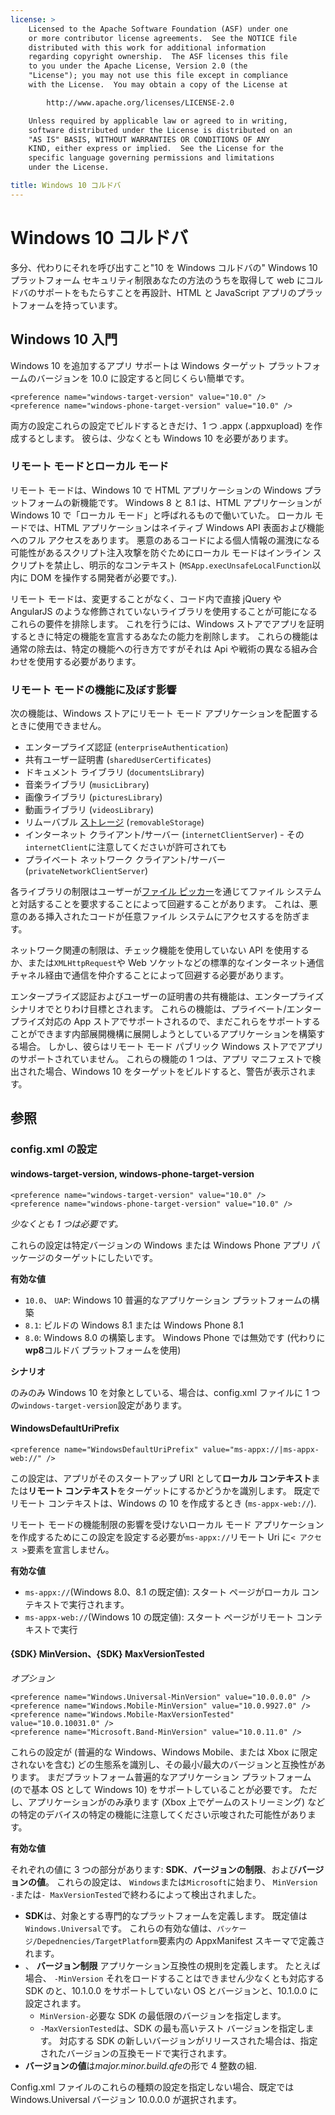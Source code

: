 ```yaml
---
license: >
    Licensed to the Apache Software Foundation (ASF) under one
    or more contributor license agreements.  See the NOTICE file
    distributed with this work for additional information
    regarding copyright ownership.  The ASF licenses this file
    to you under the Apache License, Version 2.0 (the
    "License"); you may not use this file except in compliance
    with the License.  You may obtain a copy of the License at

        http://www.apache.org/licenses/LICENSE-2.0

    Unless required by applicable law or agreed to in writing,
    software distributed under the License is distributed on an
    "AS IS" BASIS, WITHOUT WARRANTIES OR CONDITIONS OF ANY
    KIND, either express or implied.  See the License for the
    specific language governing permissions and limitations
    under the License.

title: Windows 10 コルドバ
---
```


# Windows 10 コルドバ

多分、代わりにそれを呼び出すこと"10 を Windows コルドバの" Windows 10 プラットフォーム セキュリティ制限あなたの方法のうちを取得して web にコルドバのサポートをもたらすことを再設計、HTML と JavaScript アプリのプラットフォームを持っています。

## Windows 10 入門

Windows 10 を追加するアプリ サポートは Windows ターゲット プラットフォームのバージョンを 10.0 に設定すると同じくらい簡単です。

    <preference name="windows-target-version" value="10.0" />
    <preference name="windows-phone-target-version" value="10.0" />


両方の設定これらの設定でビルドするときだけ、1 つ .appx (.appxupload) を作成するとします。 彼らは、少なくとも Windows 10 を必要があります。

### リモート モードとローカル モード

リモート モードは、Windows 10 で HTML アプリケーションの Windows プラットフォームの新機能です。 Windows 8 と 8.1 は、HTML アプリケーションが Windows 10 で「ローカル モード」と呼ばれるもので働いていた。 ローカル モードでは、HTML アプリケーションはネイティブ Windows API 表面および機能へのフル アクセスをあります。 悪意のあるコードによる個人情報の漏洩になる可能性があるスクリプト注入攻撃を防ぐためにローカル モードはインライン スクリプトを禁止し、明示的なコンテキスト (`MSApp.execUnsafeLocalFunction`以内に DOM を操作する開発者が必要です。).

リモート モードは、変更することがなく、コード内で直接 jQuery や AngularJS のような修飾されていないライブラリを使用することが可能になるこれらの要件を排除します。 これを行うには、Windows ストアでアプリを証明するときに特定の機能を宣言するあなたの能力を削除します。 これらの機能は通常の除去は、特定の機能への行き方ですがそれは Api や戦術の異なる組み合わせを使用する必要があります。

### リモート モードの機能に及ぼす影響

次の機能は、Windows ストアにリモート モード アプリケーションを配置するときに使用できません。

  * エンタープライズ認証 (`enterpriseAuthentication`)
  * 共有ユーザー証明書 (`sharedUserCertificates`)
  * ドキュメント ライブラリ (`documentsLibrary`)
  * 音楽ライブラリ (`musicLibrary`)
  * 画像ライブラリ (`picturesLibrary`)
  * 動画ライブラリ (`videosLibrary`)
  * リムーバブル [ストレージ](../../../cordova/storage/storage.html) (`removableStorage`)
  * インターネット クライアント/サーバー (`internetClientServer`) - その`internetClient`に注意してくださいが許可されても
  * プライベート ネットワーク クライアント/サーバー (`privateNetworkClientServer`)

各ライブラリの制限はユーザーが[ファイル ピッカー](https://msdn.microsoft.com/en-us/library/windows/apps/windows.storage.pickers.fileopenpicker.aspx)を通じてファイル システムと対話することを要求することによって回避することがあります。 これは、悪意のある挿入されたコードが任意ファイル システムにアクセスするを防ぎます。

ネットワーク関連の制限は、チェック機能を使用していない API を使用するか、または`XMLHttpRequest`や Web ソケットなどの標準的なインターネット通信チャネル経由で通信を仲介することによって回避する必要があります。

エンタープライズ認証およびユーザーの証明書の共有機能は、エンタープライズ シナリオでとりわけ目標とされます。 これらの機能は、プライベート/エンタープライズ対応の App ストアでサポートされるので、まだこれらをサポートすることができます内部展開機構に展開しようとしているアプリケーションを構築する場合。 しかし、彼らはリモート モード パブリック Windows ストアでアプリのサポートされていません。 これらの機能の 1 つは、アプリ マニフェストで検出された場合、Windows 10 をターゲットをビルドすると、警告が表示されます。

## 参照

### config.xml の設定

#### windows-target-version, windows-phone-target-version

    <preference name="windows-target-version" value="10.0" />
    <preference name="windows-phone-target-version" value="10.0" />


*少なくとも 1 つは必要です。*

これらの設定は特定バージョンの Windows または Windows Phone アプリ パッケージのターゲットにしたいです。

**有効な値**

  * `10.0`、 `UAP`: Windows 10 普遍的なアプリケーション プラットフォームの構築
  * `8.1`: ビルドの Windows 8.1 または Windows Phone 8.1
  * `8.0`: Windows 8.0 の構築します。 Windows Phone では無効です (代わりに**wp8**コルドバ プラットフォームを使用)

**シナリオ**

のみのみ Windows 10 を対象としている、場合は、config.xml ファイルに 1 つの`windows-target-version`設定があります。

#### WindowsDefaultUriPrefix

    <preference name="WindowsDefaultUriPrefix" value="ms-appx://|ms-appx-web://" />


この設定は、アプリがそのスタートアップ URI として**ローカル コンテキスト**または**リモート コンテキスト**をターゲットにするかどうかを識別します。 既定でリモート コンテキストは、Windows の 10 を作成するとき (`ms-appx-web://`).

リモート モードの機能制限の影響を受けないローカル モード アプリケーションを作成するためにこの設定を設定する必要が`ms-appx://`リモート Uri に`< アクセス >`要素を宣言しません。

**有効な値**

  * `ms-appx://`(Windows 8.0、8.1 の既定値): スタート ページがローカル コンテキストで実行されます。
  * `ms-appx-web://`(Windows 10 の既定値): スタート ページがリモート コンテキストで実行

#### {SDK} MinVersion、{SDK} MaxVersionTested

*オプション*

    <preference name="Windows.Universal-MinVersion" value="10.0.0.0" />
    <preference name="Windows.Mobile-MinVersion" value="10.0.9927.0" />
    <preference name="Windows.Mobile-MaxVersionTested" value="10.0.10031.0" />
    <preference name="Microsoft.Band-MinVersion" value="10.0.11.0" />


これらの設定が (普遍的な Windows、Windows Mobile、または Xbox に限定されないを含む) どの生態系を識別し、その最小/最大のバージョンと互換性があります。 まだプラットフォーム普遍的なアプリケーション プラットフォーム (ので基本 OS として Windows 10) をサポートしていることが必要です。 ただし、アプリケーションがのみ承ります (Xbox 上でゲームのストリーミング) などの特定のデバイスの特定の機能に注意してください示唆された可能性があります。

**有効な値**

それぞれの値に 3 つの部分があります: **SDK**、**バージョンの制限**、および**バージョンの値**。 これらの設定は、 `Windows`または`Microsoft`に始まり、 `MinVersion -`または`- MaxVersionTested`で終わるによって検出されました。

  * **SDK**は、対象とする専門的なプラットフォームを定義します。 既定値は`Windows.Universal`です。 これらの有効な値は、`パッケージ/Depednencies/TargetPlatform`要素内の AppxManifest スキーマで定義されます。
  * 、 **バージョン制限** アプリケーション互換性の規則を定義します。 たとえば場合、 `-MinVersion` それをロードすることはできません少なくとも対応する SDK のと、10.1.0.0 をサポートしていない OS とバージョンと、10.1.0.0 に設定されます。
      * `MinVersion-`必要な SDK の最低限のバージョンを指定します。
      * `-MaxVersionTested`は、SDK の最も高いテスト バージョンを指定します。 対応する SDK の新しいバージョンがリリースされた場合は、指定されたバージョンの互換モードで実行されます。
  * **バージョンの値**は*major.minor.build.qfe*の形で 4 整数の組.

Config.xml ファイルのこれらの種類の設定を指定しない場合、既定では Windows.Universal バージョン 10.0.0.0 が選択されます。
